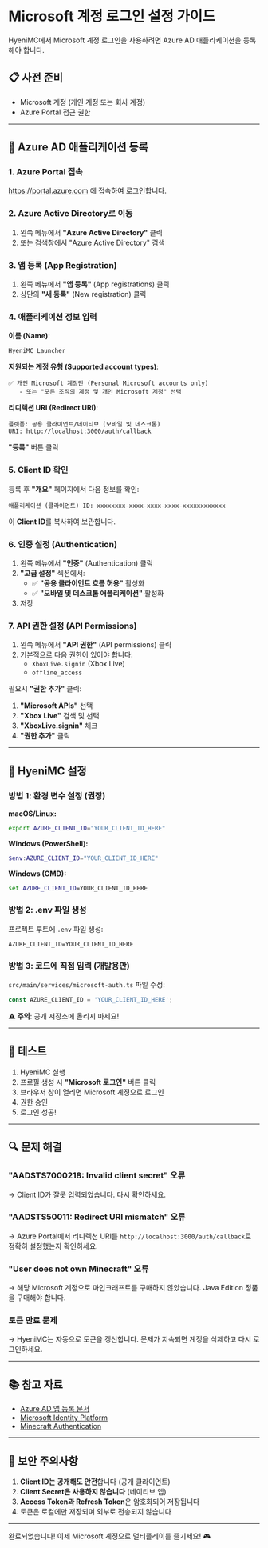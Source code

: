 # Microsoft 계정 로그인 설정 가이드

HyeniMC에서 Microsoft 계정 로그인을 사용하려면 Azure AD 애플리케이션을 등록해야 합니다.

## 📋 사전 준비

- Microsoft 계정 (개인 계정 또는 회사 계정)
- Azure Portal 접근 권한

---

## 🔧 Azure AD 애플리케이션 등록

### 1. Azure Portal 접속

https://portal.azure.com 에 접속하여 로그인합니다.

### 2. Azure Active Directory로 이동

1. 왼쪽 메뉴에서 **"Azure Active Directory"** 클릭
2. 또는 검색창에서 "Azure Active Directory" 검색

### 3. 앱 등록 (App Registration)

1. 왼쪽 메뉴에서 **"앱 등록"** (App registrations) 클릭
2. 상단의 **"새 등록"** (New registration) 클릭

### 4. 애플리케이션 정보 입력

**이름 (Name)**:
```
HyeniMC Launcher
```

**지원되는 계정 유형 (Supported account types)**:
```
✅ 개인 Microsoft 계정만 (Personal Microsoft accounts only)
   - 또는 "모든 조직의 계정 및 개인 Microsoft 계정" 선택
```

**리디렉션 URI (Redirect URI)**:
```
플랫폼: 공용 클라이언트/네이티브 (모바일 및 데스크톱)
URI: http://localhost:3000/auth/callback
```

**"등록"** 버튼 클릭

### 5. Client ID 확인

등록 후 **"개요"** 페이지에서 다음 정보를 확인:

```
애플리케이션 (클라이언트) ID: xxxxxxxx-xxxx-xxxx-xxxx-xxxxxxxxxxxx
```

이 **Client ID**를 복사하여 보관합니다.

### 6. 인증 설정 (Authentication)

1. 왼쪽 메뉴에서 **"인증"** (Authentication) 클릭
2. **"고급 설정"** 섹션에서:
   - ✅ **"공용 클라이언트 흐름 허용"** 활성화
   - ✅ **"모바일 및 데스크톱 애플리케이션"** 활성화
3. 저장

### 7. API 권한 설정 (API Permissions)

1. 왼쪽 메뉴에서 **"API 권한"** (API permissions) 클릭
2. 기본적으로 다음 권한이 있어야 합니다:
   - `XboxLive.signin` (Xbox Live)
   - `offline_access`

필요시 **"권한 추가"** 클릭:
1. **"Microsoft APIs"** 선택
2. **"Xbox Live"** 검색 및 선택
3. **"XboxLive.signin"** 체크
4. **"권한 추가"** 클릭

---

## 🔑 HyeniMC 설정

### 방법 1: 환경 변수 설정 (권장)

**macOS/Linux:**
```bash
export AZURE_CLIENT_ID="YOUR_CLIENT_ID_HERE"
```

**Windows (PowerShell):**
```powershell
$env:AZURE_CLIENT_ID="YOUR_CLIENT_ID_HERE"
```

**Windows (CMD):**
```cmd
set AZURE_CLIENT_ID=YOUR_CLIENT_ID_HERE
```

### 방법 2: .env 파일 생성

프로젝트 루트에 `.env` 파일 생성:

```env
AZURE_CLIENT_ID=YOUR_CLIENT_ID_HERE
```

### 방법 3: 코드에 직접 입력 (개발용만)

`src/main/services/microsoft-auth.ts` 파일 수정:

```typescript
const AZURE_CLIENT_ID = 'YOUR_CLIENT_ID_HERE';
```

**⚠️ 주의**: 공개 저장소에 올리지 마세요!

---

## 🧪 테스트

1. HyeniMC 실행
2. 프로필 생성 시 **"Microsoft 로그인"** 버튼 클릭
3. 브라우저 창이 열리면 Microsoft 계정으로 로그인
4. 권한 승인
5. 로그인 성공!

---

## 🔍 문제 해결

### "AADSTS7000218: Invalid client secret" 오류

→ Client ID가 잘못 입력되었습니다. 다시 확인하세요.

### "AADSTS50011: Redirect URI mismatch" 오류

→ Azure Portal에서 리디렉션 URI를 `http://localhost:3000/auth/callback`로 정확히 설정했는지 확인하세요.

### "User does not own Minecraft" 오류

→ 해당 Microsoft 계정으로 마인크래프트를 구매하지 않았습니다. Java Edition 정품을 구매해야 합니다.

### 토큰 만료 문제

→ HyeniMC는 자동으로 토큰을 갱신합니다. 문제가 지속되면 계정을 삭제하고 다시 로그인하세요.

---

## 📚 참고 자료

- [Azure AD 앱 등록 문서](https://learn.microsoft.com/azure/active-directory/develop/quickstart-register-app)
- [Microsoft Identity Platform](https://learn.microsoft.com/azure/active-directory/develop/)
- [Minecraft Authentication](https://wiki.vg/Microsoft_Authentication_Scheme)

---

## 🔐 보안 주의사항

1. **Client ID는 공개해도 안전**합니다 (공개 클라이언트)
2. **Client Secret은 사용하지 않습니다** (네이티브 앱)
3. **Access Token과 Refresh Token**은 암호화되어 저장됩니다
4. 토큰은 로컬에만 저장되며 외부로 전송되지 않습니다

---

완료되었습니다! 이제 Microsoft 계정으로 멀티플레이를 즐기세요! 🎮
